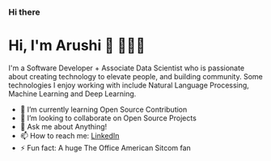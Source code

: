 ### Hi there 

<!--
**arushi-08/arushi-08** is a ✨ _special_ ✨ repository because its `README.md` (this file) appears on your GitHub profile.

Here are some ideas to get you started:
- 🔭 I’m currently working on Python
- 🌱 I’m currently learning Open Source Contribution
- 👯 I’m looking to collaborate on Open Source
- 💬 Ask me about Anything!
- 📫 How to reach me: [Outlook](arushi.net@outlook.com)
- ⚡ Fun fact: 
contributing to open-source, 
-->



# Hi, I'm Arushi 👋 👩🏾‍💻

I'm a Software Developer + Associate Data Scientist who is passionate about creating technology to elevate people, and building community. Some technologies I enjoy working with include Natural Language Processing, Machine Learning and Deep Learning.

- 🌱 I’m currently learning Open Source Contribution 
- 👯 I’m looking to collaborate on Open Source Projects
- 💬 Ask me about Anything!
- 📫 How to reach me: [LinkedIn](https://www.linkedin.com/in/arushi--sharma/)
- ⚡ Fun fact: A huge The Office American Sitcom fan
